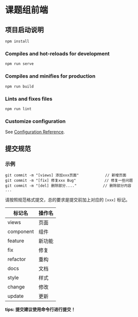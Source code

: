 # 课题组前端

## 项目启动说明

```
npm install
```

### Compiles and hot-reloads for development
```
npm run serve
```

### Compiles and minifies for production
```
npm run build
```

### Lints and fixes files
```
npm run lint
```

### Customize configuration
See [Configuration Reference](https://cli.vuejs.org/config/).

## 提交规范

### 示例

```
git commit -m "[views] 添加xxx页面"            // 新增页面
git commit -m "[fix] 修复xxx Bug"             // 修复一些问题
git commit -m "[del] 删除部分...."            // 删除部分内容
...
```

请按照规范格式提交，总的要求是提交前加上对应的 `[xxx]` 标记。

标记名  | 操作名
------------- | -------------
views  | 页面
component  | 组件
feature  |   新功能
fix |   修复
refactor    |   重构
docs    |   文档
style   |   样式
change  |   修改
update  |   更新

**tips: 提交建议使用命令行进行提交！**